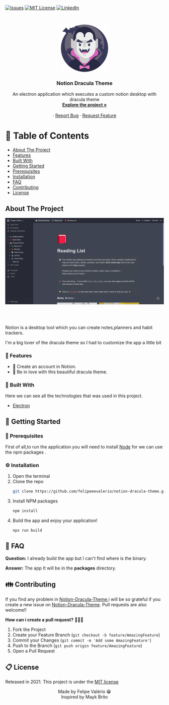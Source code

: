 [![Issues][issues-shield]][issues-url]
[![MIT License][license-shield]][license-url]
[![LinkedIn][linkedin-shield]][linkedin-url]

<br />
<p align="center">
  <a href="https://github.com/felipe-spindola/FoodFy">
    <img src="/assets/dracula.svg" alt="Dracula Icon" width="150" height="150">
  </a>

  <h3 align="center">Notion Dracula Theme</h3>

  <p align="center">
    An electron application which executes a custom notion desktop with dracula theme
    <br />
    <a href="https://github.com/felipeevalerio/notion-dracula-theme"><strong>Explore the project »</strong></a>
    <br />
    <br />
    ·
    <a href="https://github.com/felipeevalerio/notion-dracula-theme/issues">Report Bug</a>
    ·
    <a href="https://github.com/felipeevalerio/notion-dracula-theme/issues">Request Feature</a>
  </p>
</p>

<!-- TABLE OF CONTENTS -->
# :pushpin: Table of Contents

* [About The Project]("#about-the-project")
* [Features](#rocket-features)
* [Built With]("#wrench-built-with")
* [Getting Started](#runner-getting-started)
* [Prerequisites]("construction_worker-prerequisites")
* [Installation](#gear-installation)
* [FAQ](#postbox-faq)
* [Contributing](#family-contributing)
* [License](#clipboard-license)

## About The Project
<p align="center">
    <img src="/assets/preview.png" alt="Notion Dracula Theme"></img>
</p>
<br/>
<br/>
<p>Notion is a desktop tool which you can create notes,planners and habit trackers.</p>
<p>I'm a big lover of the dracula theme so I had to customize the app a little bit</p>

### :rocket: Features

* 🙋 Create an account in Notion.
* 🧛 Be in love with this beautiful dracula theme.

### :wrench: Built With

Here we can see all the technologies that was used in this project.

* [Electron](https://developer.mozilla.org/pt-BR/docs/Web/HTML)

<!-- GETTING STARTED -->
## :runner: Getting Started 

### :construction_worker: Prerequisites 

First of all,to run the application you will need to install [Node](https://getbootstrap.com) for we can use the npm packages .
### :gear: Installation 

1. Open the terminal 
2. Clone the repo
   ```sh
   git clone https://github.com/felipeeevalerio/notion-dracula-theme.git && cd notion-dracula-theme
   ```
3. Install NPM packages
   ```sh
   npm install
   ```
4. Build the app and enjoy your application!
   ```sh
   npx run build 
   ```

## :postbox: FAQ

**Question:** I already build the app but I can't find where is the binary.

**Answer:** The app It will be in the **packages** directory.


<!-- CONTRIBUTING -->
## :family: Contributing

If you find any problem in [Notion-Dracula-Theme](https://github.com/felipeevalerio/notion-dracula-theme),i will be so grateful if you create a new issue on [Notion-Dracula-Theme](https://github.com/felipeevalerio/notion-dracula-theme/issues). Pull requests are also welcome!!

**How can i create a pull request?** 🤷🏻‍♂️

1. Fork the Project
2. Create your Feature Branch (`git checkout -b feature/AmazingFeature`)
3. Commit your Changes (`git commit -m 'Add some AmazingFeature'`)
4. Push to the Branch (`git push origin feature/AmazingFeature`)
5. Open a Pull Request


<!-- LICENSE -->
## :clipboard: License

Released in 2021. This project is under the <a href="https://github.com/felipeevalerio/notion-dracula-theme/blob/main/LICENSE">MIT license</a>
<br/>
<p align="center">
    Made by Felipe Valério 😁
    <br/>
    Inspired by Mayk Brito
</p>

<!-- MARKDOWN LINKS & IMAGES -->
<!-- https://www.markdownguide.org/basic-syntax/#reference-style-links -->
[issues-shield]: https://img.shields.io/github/issues/felipeevalerio/notion-dracula-theme
[issues-url]: https://github.com/felipeevalerio/notion-dracula-theme/issues
[license-shield]: https://img.shields.io/github/license/felipeevalerio/notion-dracula-theme
[license-url]: https://github.com/felipeevalerio/notion-dracula-theme/blob/main/LICENSE
[linkedin-shield]: https://img.shields.io/badge/-LinkedIn-black.svg?style=for-the-badge&logo=linkedin&colorB=555
[linkedin-url]: https://linkedin.com/in/felipeevalerio
